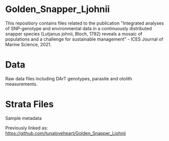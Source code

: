 # Golden_Snapper_Ljohnii
This repositiory contains files related to the publication "Integrated analyses of SNP-genotype and environmental data in a continuously distributed snapper species (Lutjanus johnii, Bloch, 1792) reveals a mosaic of populations and a challenge for sustainable management" - ICES Journal of Marine Science, 2021. 

# Data 
Raw data files including DArT genotypes, parasite and otolith measurements. 

# Strata Files
Sample metadata

Previously linked as: https://github.com/tunaloveheart/Golden_Snapper_Ljohnii
